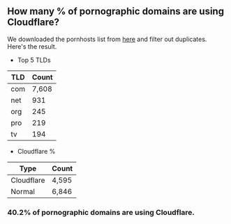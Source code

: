 ## How many % of pornographic domains are using Cloudflare?


We downloaded the pornhosts list from [here](https://mypdns.org/my-privacy-dns/porn-records) and filter out duplicates.
Here's the result.


[//]: # (start replacement)


- Top 5 TLDs

| TLD | Count |
| --- | --- |
| com | 7,608 |
| net | 931 |
| org | 245 |
| pro | 219 |
| tv | 194 |


- Cloudflare %

| Type | Count |
| --- | --- |
| Cloudflare | 4,595 |
| Normal | 6,846 |


### 40.2% of pornographic domains are using Cloudflare.